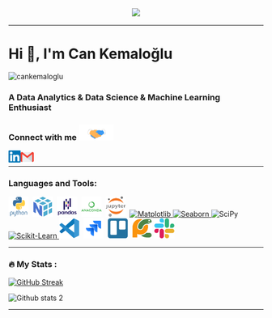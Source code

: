 <div id="header" align="center">
  <img src="https://media.giphy.com/media/JWuBH9rCO2uZuHBFpm/giphy.gif" width="250"/>
</div>

----

<h1 align="left">Hi 👋, I'm Can Kemaloğlu</h1> 
<p align="left"> <img src="https://komarev.com/ghpvc/?username=cankemaloglu&label=Profile%20views&color=0e75b6&style=flat" alt="cankemaloglu" /> </p>
<h3 align="left">A Data Analytics & Data Science & Machine Learning Enthusiast</h3>

<h3 align="left"> Connect with me <img  src="https://github.com/SatYu26/SatYu26/blob/master/Assets/Handshake.gif" height="32px"> </h3>


<a href="[https://www.linkedin.com/in/zehra-kara-a4a4271a5/](https://linkedin.com/in/ahmet-can-kemaloglu)">
    <img align="left" alt="Satyam Goyal | Linkedin" width="24px" src="https://github.com/SatYu26/SatYu26/blob/master/Assets/Linkedin.svg" />
</a> &nbsp;&nbsp;
  
<a href="mailto:acankemaloglu@gmail.com">
    <img align="left" alt="Satyam Goyal | Gmail" width="26px" src="https://github.com/SatYu26/SatYu26/blob/master/Assets/Gmail.svg" />
</a>

----

<h3 align="left">Languages and Tools:</h3>
<div align="left">
  <div>
  <img src="https://github.com/devicons/devicon/blob/master/icons/python/python-original-wordmark.svg" title="python" alt="python" width="40" height="40"/>&nbsp;
  <img src="https://github.com/devicons/devicon/blob/master/icons/numpy/numpy-original.svg" title="numpy" alt="numpy" width="40" height="40"/>&nbsp;
  <img src="https://github.com/devicons/devicon/blob/master/icons/pandas/pandas-original-wordmark.svg" title="pandas" alt="pandas" width="40" height="40"/>&nbsp;
  <img src="https://github.com/devicons/devicon/blob/master/icons/anaconda/anaconda-original-wordmark.svg" title="anaconda" alt="anaconda" width="40" height="40"/>&nbsp;
  <img src="https://github.com/devicons/devicon/blob/master/icons/jupyter/jupyter-original-wordmark.svg" title="jupyter" alt="jupyter" width="40" height="40"/>&nbsp;
<a href="#" target="_blank"> <img src="https://matplotlib.org/stable/_static/logo2_compressed.svg" alt="Matplotlib" height="40"/> </a>
<a href="#" target="_blank"> <img src="https://seaborn.pydata.org/_static/logo-wide-lightbg.svg" alt="Seaborn" height="40"/> </a>
<img src="https://www.fullstackpython.com/img/logos/scipy.png" alt="SciPy" height="40"/>
<a href="#" target="_blank"> <img src="https://upload.wikimedia.org/wikipedia/commons/thumb/0/05/Scikit_learn_logo_small.svg/1200px-Scikit_learn_logo_small.svg.png" alt="Scikit-Learn" height="40"/> </a>
    <img src="https://github.com/devicons/devicon/blob/master/icons/vscode/vscode-original.svg" title="vscode" alt="vscode" width="40" height="40"/>&nbsp;
  <img src="https://github.com/devicons/devicon/blob/master/icons/jira/jira-original.svg" alt="jira" width="40" height="40"/>&nbsp;
  <img src="https://github.com/devicons/devicon/blob/master/icons/trello/trello-plain.svg" title="trello" alt="trello" width="40" height="40"/>&nbsp;
  <img src="https://github.com/devicons/devicon/blob/master/icons/pycharm/pycharm-original.svg" title="pycharm" alt="pycharm" width="40"/>
  <img src="https://github.com/devicons/devicon/blob/master/icons/slack/slack-original.svg" title="slack" alt="slack" width="40"/> 
  
 </div>
</div>

----

### :fire: My Stats :

[![GitHub Streak](http://github-readme-streak-stats.herokuapp.com?user=cankemaloglu&theme=dark&background=000000)](https://git.io/streak-stats)

![Github stats 2](https://github-readme-stats.vercel.app/api?username=cankemaloglu&show_icons=true&theme=radical)

----

